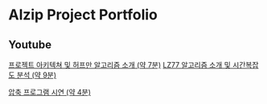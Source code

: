 # Alzip Project Portfolio

## Youtube
[프로젝트 아키텍쳐 및 허프만 알고리즘 소개 (약 7분)](https://www.youtube.com/watch?v=Jz10hZ6JuMo&t=87s)
[LZ77 알고리즘 소개 및 시간복잡도 분석 (약 9분)](https://www.youtube.com/watch?v=woR0gj9tdQc&t=191s)

[압축 프로그램 시연 (약 4분)](https://www.youtube.com/watch?v=XePezKhsy8M&t=110s)
